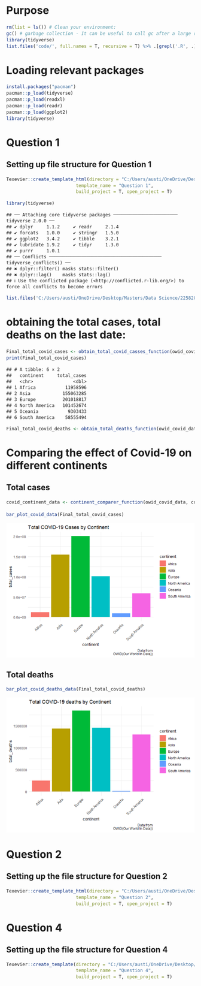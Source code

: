# Purpose

``` r
rm(list = ls()) # Clean your environment:
gc() # garbage collection - It can be useful to call gc after a large object has been removed, as this may prompt R to return memory to the operating system.
library(tidyverse)
list.files('code/', full.names = T, recursive = T) %>% .[grepl('.R', .)] %>% as.list() %>% walk(~source(.))
```

# Loading relevant packages

``` r
install.packages("pacman")
pacman::p_load(tidyverse)
pacman::p_load(readxl)
pacman::p_load(readr)
pacman::p_load(ggplot2)
library(tidyverse)
```

# Question 1

## Setting up file structure for Question 1

``` r
Texevier::create_template_html(directory = "C:/Users/austi/OneDrive/Desktop/Masters/Data Science/22582053",
                          template_name = "Question 1",
                          build_project = T, open_project = T)
```

``` r
library(tidyverse)
```

    ## ── Attaching core tidyverse packages ──────────────────────── tidyverse 2.0.0 ──
    ## ✔ dplyr     1.1.2     ✔ readr     2.1.4
    ## ✔ forcats   1.0.0     ✔ stringr   1.5.0
    ## ✔ ggplot2   3.4.2     ✔ tibble    3.2.1
    ## ✔ lubridate 1.9.2     ✔ tidyr     1.3.0
    ## ✔ purrr     1.0.1     
    ## ── Conflicts ────────────────────────────────────────── tidyverse_conflicts() ──
    ## ✖ dplyr::filter() masks stats::filter()
    ## ✖ dplyr::lag()    masks stats::lag()
    ## ℹ Use the conflicted package (<http://conflicted.r-lib.org/>) to force all conflicts to become errors

``` r
list.files('C:/Users/austi/OneDrive/Desktop/Masters/Data Science/22582053/Question 1/code', full.names = T, recursive = T) %>% as.list() %>% walk(~source(.))
```

# obtaining the total cases, total deaths on the last date:

``` r
Final_total_covid_cases <- obtain_total_covid_casses_function(owid_covid_data)
print(Final_total_covid_cases)
```

    ## # A tibble: 6 × 2
    ##   continent     total_cases
    ##   <chr>               <dbl>
    ## 1 Africa           11958596
    ## 2 Asia            155063285
    ## 3 Europe          201018817
    ## 4 North America   101452674
    ## 5 Oceania           9303433
    ## 6 South America    58555494

``` r
Final_total_covid_deaths <- obtain_total_deaths_function(owid_covid_data)
```

# Comparing the effect of Covid-19 on different continents

## Total cases

``` r
covid_continent_data <- continent_comparer_function(owid_covid_data, continent) #In this line of code I use a function that groups by continent and then provides a summary for the total cases, total deaths and total new cases. 

bar_plot_covid_data(Final_total_covid_cases)
```

![](README_files/figure-markdown_github/unnamed-chunk-6-1.png)

## Total deaths

``` r
bar_plot_covid_deaths_data(Final_total_covid_deaths)
```

![](README_files/figure-markdown_github/unnamed-chunk-7-1.png)

# Question 2

## Setting up the file structure for Question 2

``` r
Texevier::create_template_html(directory = "C:/Users/austi/OneDrive/Desktop/Masters/Data Science/22582053",
                          template_name = "Question 2",
                          build_project = T, open_project = T)
```

# Question 4

## Setting up the file structure for Question 4

``` r
Texevier::create_template(directory = "C:/Users/austi/OneDrive/Desktop/Masters/Data Science/22582053",
                          template_name = "Question 4",
                          build_project = T, open_project = T)
```
